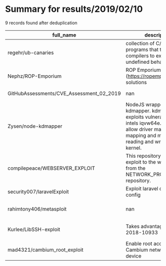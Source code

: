
# Summary for results/2019/02/10
    
9 records found after deduplication

| full_name | description | html_url | matched_list | matched_count | pushed_at | size | stargazers_count | language | forks_count | vul_ids |
|------------------------------------------|------------------------------------------------------------------------------------------------------------------------------------------------------------------------|-------------------------------------------------------------|----------------------------------|-----------------|---------------------------|--------|--------------------|------------|---------------|--------------------|
| regehr/ub-canaries | collection of C/C++ programs that try to get compilers to exploit undefined behavior | https://github.com/regehr/ub-canaries | ['exploit'] | 1 | 2019-02-10 20:28:36+00:00 | 52 | 147 | C | 15 | [] |
| Nephz/ROP-Emporium | ROP Emporium (https://ropemporium.com/) solutions | https://github.com/Nephz/ROP-Emporium | ['exploit'] | 1 | 2019-02-10 10:52:06+00:00 | 11 | 1 | Python | 1 | [] |
| GitHubAssessments/CVE_Assessment_02_2019 | nan | https://github.com/GitHubAssessments/CVE_Assessment_02_2019 | ['cve-2'] | 1 | 2019-02-10 21:44:35+00:00 | 11047 | 0 | nan | 0 | [] |
| Zysen/node-kdmapper | NodeJS wrapper for kdmapper. kdmapper exploits vulnerabilities in intels iqvw64e.sys driver to allow driver manual mapping and memory reading and writing from kernel. | https://github.com/Zysen/node-kdmapper | ['exploit'] | 1 | 2019-02-10 08:09:03+00:00 | 1707 | 5 | C++ | 2 | [] |
| compilepeace/WEBSERVER_EXPLOIT | This repository contains exploit to the webserver from the NETWORK_PROGRAMS repository. | https://github.com/compilepeace/WEBSERVER_EXPLOIT | ['exploit'] | 1 | 2019-02-10 15:28:04+00:00 | 955 | 3 | C | 3 | [] |
| security007/laravelExploit | Exploit laravel database config | https://github.com/security007/laravelExploit | ['exploit'] | 1 | 2019-02-10 10:53:32+00:00 | 5 | 5 | Python | 6 | [] |
| rahimtony406/metasploit | nan | https://github.com/rahimtony406/metasploit | ['metasploit module OR payload'] | 1 | 2019-02-10 12:02:50+00:00 | 4 | 0 | Shell | 0 | [] |
| Kurlee/LibSSH-exploit | Takes advantage of CVE-2018-10933 | https://github.com/Kurlee/LibSSH-exploit | ['exploit'] | 1 | 2019-02-10 14:02:28+00:00 | 16 | 0 | Python | 0 | ['CVE-2018-10933'] |
| mad4321/cambium_root_exploit | Enable root access on Cambium network ePMP device | https://github.com/mad4321/cambium_root_exploit | ['exploit'] | 1 | 2019-02-10 21:24:16+00:00 | 5 | 1 | Perl | 1 | [] |
